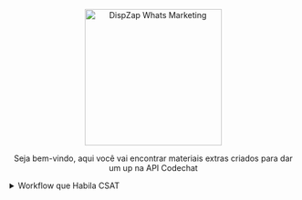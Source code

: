   <p align="center">
  <img src="https://app.dispzap.com/brand-assets/logo.svg" alt="DispZap Whats Marketing" width="240" />
  <p align="center">Seja bem-vindo, aqui você vai encontrar materiais extras criados para dar um up na API Codechat</p>
  </p>

  <details>
<summary>Workflow que Habila CSAT</summary>

Para habilitar o CSAT (pesquisa de satisfação ao cliente) em seu Chatwoot, basta ir até o diretório `workflow-n8n` e baixar o worflow `CsatToChatwootCodechat.json`

PASSO 01: No node `ConsultaIDBanco` adicione suas credenciais do banco de dados postgres

```bash
#host
localhost

#Database
chatwoot_production

#user
User

#Password
Adicone a senha do postgres. Você encontra no arquivo
.env do chatwoot em /home/chatwoot/chatwoot

```

PASSO 02: Vá até o NODE `SetMensagem`

```bash
#Vá até o campo value e procure pela variavél `#suaurlchatwoot` e adicione o endereço de instalação do seu chatwoot

https://app.chatwoot.com/survey/responses/{{ $node["ConsultaIDBanco"].json["uuid"] }}

```

# PASSO 03: Ajuste envio no NODE `SendMSGCodechat`

```bash
#Na URL onde ta escrito `#urlcodechat` adicione o endereço da api codechat. Em `#suainstancia` é o nome de sua caixa de entrada

```

Hora de testar se tudo está correto! Vai até o chatwoot, cloque em `Configurações`, clique em `Caixa de Entrada` abra as configrações, encontre a opção `Habilitar CSAT` e deixe como ativado. Pronto!
Agora quando uma conversa for fechada será enviado para o cliente um link com a pesquisa de satisfação.

### Integração Concluída ✅

Caso tenha alguma dúvida [Chama no WhatsApp](https://wa.me/557998178275?text=Gost%C3%A1ria%20de%20contratar%20o%20servi%C3%A7o%20de%20consultoria%20sobre%20com%20o%20Chatwoot!) tenho alguns planos para consultoria individual.

  </details>
